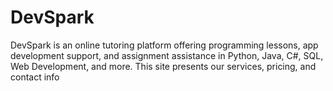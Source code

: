 # DevSpark
DevSpark is an online tutoring platform offering programming lessons, app development support, and assignment assistance in Python, Java, C#, SQL, Web Development, and more. This site presents our services, pricing, and contact info
